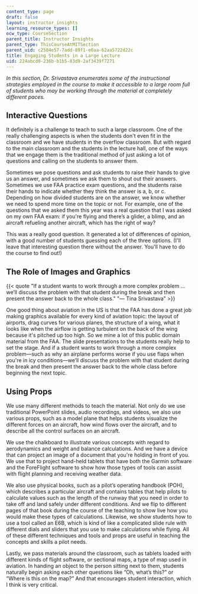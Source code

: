 ```yaml
---
content_type: page
draft: false
layout: instructor_insights
learning_resource_types: []
ocw_type: CourseSection
parent_title: Instructor Insights
parent_type: ThisCourseAtMITSection
parent_uid: c2504e57-7add-89f1-e0aa-62aa5722d22c
title: Engaging Students in a Large Lecture
uid: 224abcd0-236b-b1b5-83d9-2af3439f7271
---
```

_In this section, Dr. Srivastava enumerates some of the instructional strategies employed in the course_ _to make it accessible to a large room full of students who may be working through the material at completely different paces._

## Interactive Questions

It definitely is a challenge to teach to such a large classroom. One of the really challenging aspects is when the students don't even fit in the classroom and we have students in the overflow classroom. But with regard to the main classroom and the students in the lecture hall, one of the ways that we engage them is the traditional method of just asking a lot of questions and calling on the students to answer them.

Sometimes we pose questions and ask students to raise their hands to give us an answer, and sometimes we ask them to shout out their answers. Sometimes we use FAA practice exam questions, and the students raise their hands to indicate whether they think the answer is a, b, or c. Depending on how divided students are on the answer, we know whether we need to spend more time on the topic or not. For example, one of the questions that we asked them this year was a real question that I was asked on my own FAA exam: if you're flying and there’s a glider, a blimp, and an aircraft refueling another aircraft, which has the right of way?

This was a really good question. It generated a lot of differences of opinion, with a good number of students guessing each of the three options. (I'll leave that interesting question there without the answer. You'll have to do the course to find out!)

## The Role of Images and Graphics

{{< quote "If a student wants to work through a more complex problem … we’ll discuss the problem with that student during the break and then present the answer back to the whole class." "— Tina Srivastava" >}}

One good thing about aviation in the US is that the FAA has done a great job making graphics available for every kind of aviation topic: the layout of airports, drag curves for various planes, the structure of a wing, what it looks like when the airflow is getting turbulent on the back of the wing because it's pitched up too high. So we mine a lot of this public domain material from the FAA. The slide presentations to the students really help to set the stage. And if a student wants to work through a more complex problem—such as why an airplane performs worse if you use flaps when you're in icy conditions—we’ll discuss the problem with that student during the break and then present the answer back to the whole class before beginning the next topic.

## Using Props

We use many different methods to teach the material. Not only do we use traditional PowerPoint slides, audio recordings, and videos, we also use various props, such as a model plane that helps students visualize the different forces on an aircraft, how wind flows over the aircraft, and to describe all the control surfaces on an aircraft.

We use the chalkboard to illustrate various concepts with regard to aerodynamics and weight and balance calculations. And we have a device that can project an image of a document that you're holding in front of you. We use that to project hand-held tablets that have both the Garmin software and the ForeFlight software to show how those types of tools can assist with flight planning and receiving weather data.

We also use physical books, such as a pilot’s operating handbook (POH), which describes a particular aircraft and contains tables that help pilots to calculate values such as the length of the runway that you need in order to take off and land safely under different conditions. And we flip to different pages of that book during the course of the teaching to show live how you would make these types of calculations. Likewise, we show students how to use a tool called an E6B, which is kind of like a complicated slide rule with different dials and sliders that you use to make calculations while flying. All of these different techniques and tools and props are useful in teaching the concepts and skills a pilot needs.

Lastly, we pass materials around the classroom, such as tablets loaded with different kinds of flight software, or sectional maps, a type of map used in aviation. In handing an object to the person sitting next to them, students naturally begin asking each other questions like “Oh, what’s this?” or “Where is this on the map?” And that encourages student interaction, which I think is very critical.